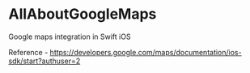 # AllAboutGoogleMaps
Google maps integration in Swift iOS 

Reference -
https://developers.google.com/maps/documentation/ios-sdk/start?authuser=2

